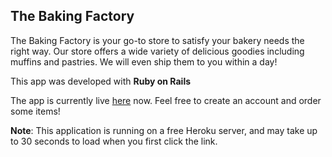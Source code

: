 The Baking Factory
---
The Baking Factory is your go-to store to satisfy your bakery needs the right way. Our store offers a wide variety of delicious goodies including muffins and pastries. We will even ship them to you within a day!

This app was developed with **Ruby on Rails**

The app is currently live [here](https://baking-factory-anish.herokuapp.com/) now. Feel free to create an account and order some items!

**Note**:
This application is running on a free Heroku server, and may take up to 30 seconds to load when you first click the link.
